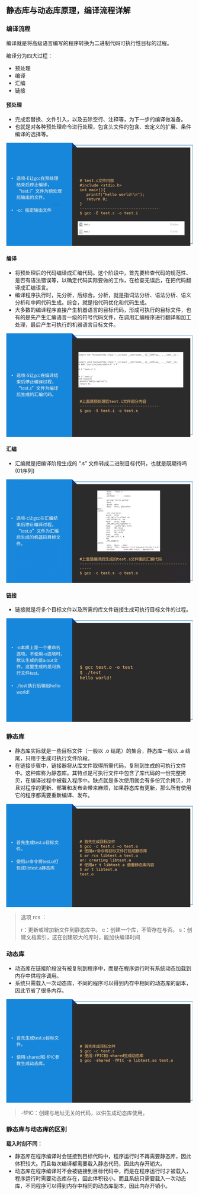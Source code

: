 ## 静态库与动态库原理，编译流程详解

### 编译流程

编译就是将高级语言编写的程序转换为二进制代码可执行性目标的过程。

编译分为四大过程：

- 预处理
- 编译
- 汇编
- 链接

#### 预处理

- 完成宏替换、文件引入，以及去除空行、注释等，为下一步的编译做准备。
- 也就是对各种预处理命令进行处理，包含头文件的包含、宏定义的扩展、条件编译的选择等。

![](images/gcc_01.png)

#### 编译

- 将预处理后的代码编译成汇编代码。这个阶段中，首先要检查代码的规范性、是否有语法错误等，以确定代码实际要做的工作，在检查无误后，在把代码翻译成汇编语言。
- 编译程序执行时，先分析，后综合。分析，就是指词法分析、语法分析、语义分析和中间代码生成。综合，就是指代码优化和代码生成。
- 大多数的编译程序直接产生机器语言的目标代码，形成可执行的目标文件，也有的是先产生汇编语言一级的符号代码文件，在调用汇编程序进行翻译和加工处理，最后产生可执行的机器语言目标文件。

![](images/gcc_02.png)

#### 汇编

- 汇编就是把编译阶段生成的 “.s” 文件转成二进制目标代码，也就是既期待吗(01序列)

![](images/gcc_03.png)

#### 链接

- 链接就是将多个目标文件以及所需的库文件链接生成可执行目标文件的过程。

![](images/gcc_04.png)

### 静态库

- 静态库实际就是一些目标文件（一般以 .o 结尾）的集合，静态库一般以 .a 结尾，只用于生成可执行文件阶段。
- 在链接步骤中，链接器将从库文件取得所需代码，复制到生成的可执行文件中。这种库称为静态库。其特点是可执行文件中包含了库代码的一份完整拷贝，在编译过程中被载入程序中。缺点就是多次使用就会有多份冗余拷贝，并且对程序的更新、部署和发布会带来麻烦，如果静态库有更新，那么所有使用它的程序都需要重新编译、发布。

![](images/gcc_05.png)

> 选项 rcs ：
>
> r：更新或增加新文件到静态库中。
> c：创建一个库，不管存在与否。
> s：创建文档索引，这在创建较大的库时，能加快编译时间

### 动态库

- 动态库在链接阶段没有被复制到程序中，而是在程序运行时有系统动态加载到内存中供程序调用。
- 系统只需载入一次动态库，不同的程序可以得到内存中相同的动态库的副本，因此节省了很多内存。

![](images/gcc_06.png)

> -fPIC：创建与地址无关的代码，以供生成动态库使用。

### 静态库与动态库的区别

**载入时刻不同：**

- 静态库在程序编译时会链接到目标代码中，程序运行时不再需要静态库，因此体积较大。而且每次编译都需要载入静态代码，因此内存开销大。
- 动态库在程序编译时不会被链接到目标代码中，而是在程序运行时才被载入，程序运行时需要动态库存在，因此体积较小。而且系统只需要载入一次动态库，不同程序可以得到内存中相同的动态库副本，因此内存开销小。